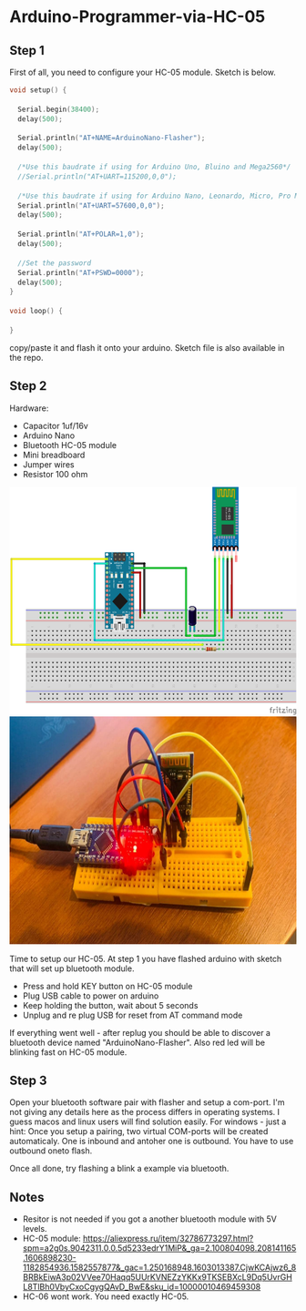 # Arduino-Programmer-via-HC-05

## Step 1 
First of all, you need to configure your HC-05 module. Sketch is below. 

```c++
void setup() {

  Serial.begin(38400);
  delay(500);

  Serial.println("AT+NAME=ArduinoNano-Flasher");
  delay(500);

  /*Use this baudrate if using for Arduino Uno, Bluino and Mega2560*/
  //Serial.println("AT+UART=115200,0,0");

  /*Use this baudrate if using for Arduino Nano, Leonardo, Micro, Pro Mini 3V3/5V and Duemilanove */
  Serial.println("AT+UART=57600,0,0");
  delay(500);

  Serial.println("AT+POLAR=1,0");
  delay(500);

  //Set the password
  Serial.println("AT+PSWD=0000");
  delay(500); 
}

void loop() {

} 
```

copy/paste it and flash it onto your arduino. Sketch file is also available in the repo. 


## Step 2

Hardware: 
- Capacitor 1uf/16v 
- Arduino Nano
- Bluetooth HC-05 module
- Mini breadboard
- Jumper wires
- Resistor 100 ohm

<img src="https://github.com/vladborovtsov/Arduino-Programmer-via-HC-05/raw/master/doc/images/step2_bb.png" height="400" />
<img src="https://github.com/vladborovtsov/Arduino-Programmer-via-HC-05/raw/master/doc/images/photo_2020-12-02_15-16-21.jpg" height="400" />
  
Time to setup our HC-05. At step 1 you have flashed arduino with sketch that will set up bluetooth module.

- Press and hold KEY button on HC-05 module
- Plug USB cable to power on arduino 
- Keep holding the button, wait about 5 seconds
- Unplug and re plug USB for reset from AT command mode

If everything went well - after replug you should be able to discover a bluetooth device named "ArduinoNano-Flasher". Also red led will be blinking fast on HC-05 module. 



## Step 3

Open your bluetooth software pair with flasher and setup a com-port. I'm not giving any details here as the process differs in operating systems. 
I guess macos and linux users will find solution easily. For windows - just a hint: 
Once you setup a pairing, two virtual COM-ports will be created automaticaly. One is inbound and antoher one is outbound. You have to use outbound oneto flash. 

Once all done, try flashing a blink a example via bluetooth. 


## Notes 

- Resitor is not needed if you got a another bluetooth module with 5V levels. 
- HC-05 module: https://aliexpress.ru/item/32786773297.html?spm=a2g0s.9042311.0.0.5d5233edrY1MiP&_ga=2.100804098.208141165.1606898230-1182854936.1582557877&_gac=1.250168948.1603013387.CjwKCAjwz6_8BRBkEiwA3p02VVee70Haqq5UUrKVNEZzYKKx9TKSEBXcL9Dq5UvrGHL8TlBh0VbyCxoCgygQAvD_BwE&sku_id=10000010469459308
- HC-06 wont work. You need exactly HC-05. 
